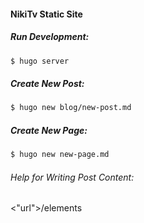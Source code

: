 #### NikiTv Static Site

##### Run Development:

```sh
$ hugo server
```

##### Create New Post:

```sh
$ hugo new blog/new-post.md
```

##### Create New Page: 

```sh
$ hugo new new-page.md
```

###### Help for Writing Post Content:
<"url">/elements